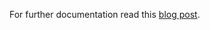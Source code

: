 For further documentation read this [blog post](http://blog.sequenceiq.com/blog/2014/03/11/data-cleaning-with-mapreduce-and-morphlines/).
